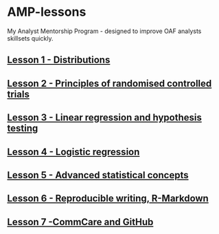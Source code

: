 # AMP-lessons
My Analyst Mentorship Program - designed to improve OAF analysts skillsets quickly. 

## [Lesson 1 - Distributions](https://michael-bar.github.io/Introduction-to-statistics/AMP-1-distributions.html#)

## [Lesson 2 - Principles of randomised controlled trials](https://michael-bar.github.io/Introduction-to-statistics/AMP-2-RCT-principles.html)

## [Lesson 3 - Linear regression and hypothesis testing](https://michael-bar.github.io/Introduction-to-statistics/AMP-3-regressions_NHT.html)

## [Lesson 4 - Logistic regression](https://michael-bar.github.io/Introduction-to-statistics/AMP4_RCT_analysis_p2.html)

## [Lesson 5 - Advanced statistical concepts](https://michael-bar.github.io/Introduction-to-statistics)

## [Lesson 6 - Reproducible writing, R-Markdown](https://michael-bar.github.io/Introduction-to-statistics)

## [Lesson 7 -CommCare and GitHub](https://michael-bar.github.io/Introduction-to-statistics)
